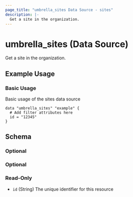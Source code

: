 ```yaml
---
page_title: "umbrella_sites Data Source - sites"
description: |-
  Get a site in the organization.
---
```


# umbrella_sites (Data Source)

Get a site in the organization.

## Example Usage


### Basic Usage

Basic usage of the sites data source

```hcl
data "umbrella_sites" "example" {
  # Add filter attributes here
  id = "12345"
}
```



## Schema

### Optional



### Optional



### Read-Only

- `id` (String) The unique identifier for this resource



